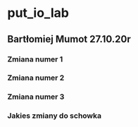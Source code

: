 # put_io_lab
## Bartłomiej Mumot 27.10.20r
### Zmiana numer 1
### Zmiana numer 2
### Zmiana numer 3
### Jakies zmiany do schowka
